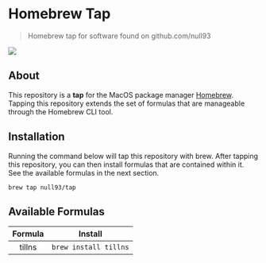 # Homebrew Tap
> Homebrew tap for software found on github.com/null93

![](https://img.shields.io/badge/License-MIT-lightgrey.svg?style=for-the-badge)

## About

This repository is a __tap__ for the MacOS package manager [Homebrew](https://brew.sh). Tapping this repository extends the set of formulas that are manageable through the Homebrew CLI tool.

## Installation

Running the command below will tap this repository with brew. After tapping this repository, you can then install formulas that are contained within it.  See the available formulas in the next section.

```shell
brew tap null93/tap
```

## Available Formulas

|  Formula |           Install           |
|:--------:|:---------------------------:|
|  tillns  |  ```brew install tillns```  |
